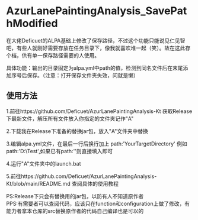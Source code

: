 # AzurLanePaintingAnalysis_SavePathModified
 
在大佬Deficuet的ALPA基础上修改了保存路径，不过这个功能只能说见仁见智吧，有些人就刚好需要存放在任务目录下，像我就喜欢堆一起（笑）。故在这此存个档，供有单一保存路径需要的人使用。   

具体功能：输出的目录固定为alpa.yml中path的值，检测到同名文件后在末尾添加序号后保存。（注意：打开保存文件夹失效，问就是懒）  

## 使用方法
1.前往https://github.com/Deficuet/AzurLanePaintingAnalysis-Kt 获取Release下最新文件，解压所有文件放入你指定的文件夹记作"A"  

2.下载我在Release下准备的替换jar包，放入"A"文件夹中替换  

3.编辑alpa.yml文件，在最后一行后换行加上 path:'YourTargetDirectory' 例如 path:'D:\Test',如果已有path:''则直接填入即可  

4.运行"A"文件夹中的launch.bat  

5.前往https://github.com/Deficuet/AzurLanePaintingAnalysis-Kt/blob/main/README.md 查阅具体的使用教程  




PS:Release下只会有替换用的jar包，以防有人不知道原作者  
PPS:有需要者可以查阅代码，应该只在function和configuration上做了修改，有能力者拿本仓库的src替换原作者的代码自己编译也是可以的  
